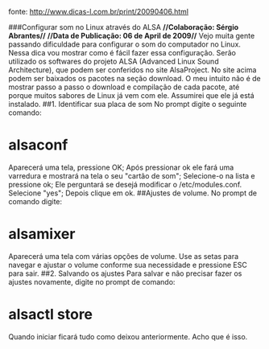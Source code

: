 fonte: http://www.dicas-l.com.br/print/20090406.html

###Configurar som no Linux através do ALSA 
**//Colaboração: Sérgio Abrantes//**
**//Data de Publicação: 06 de April de 2009//**
Vejo muita gente passando dificuldade para configurar o som do computador no Linux. Nessa dica vou mostrar como é fácil fazer essa configuração.
Serão utilizado os softwares do projeto ALSA (Advanced Linux Sound Architecture), que podem ser conferidos no site AlsaProject.
No site acima podem ser baixados os pacotes na seção download. O meu intuito não é de mostrar passo a passo o download e compilação de cada pacote, até porque muitos sabores de Linux já vem com ele. Assumirei que ele já está instalado.
##1. Identificar sua placa de som 
No prompt digite o seguinte comando:

  # alsaconf


Aparecerá uma tela, pressione OK; Após pressionar ok ele fará uma varredura e mostrará na tela o seu "cartão de som"; Selecione-o na lista e pressione ok; Ele perguntará se desejá modificar o /etc/modules.conf. Selecione "yes"; Depois clique em ok.
##Ajustes de volume. 
No prompt de comando digite:

  # alsamixer


Aparecerá uma tela com várias opções de volume. Use as setas para navegar e ajustar o volume conforme sua necessidade e pressione ESC para sair.
##2. Salvando os ajustes 
Para salvar e não precisar fazer os ajustes novamente, digite no prompt de comando:

  # alsactl store


Quando iniciar ficará tudo como deixou anteriormente.
Acho que é isso. 